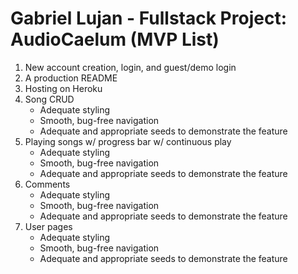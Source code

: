 # Gabriel Lujan - Fullstack Project: AudioCaelum (MVP List) 

1. New account creation, login, and guest/demo login 
2. A production README 
3. Hosting on Heroku 
4. Song CRUD 
    * Adequate styling 
    * Smooth, bug-free navigation 
    * Adequate and appropriate seeds to demonstrate the feature 
5. Playing songs w/ progress bar w/ continuous play 
    * Adequate styling 
    * Smooth, bug-free navigation 
    * Adequate and appropriate seeds to demonstrate the feature 
6. Comments 
    * Adequate styling 
    * Smooth, bug-free navigation 
    * Adequate and appropriate seeds to demonstrate the feature 
7. User pages 
    * Adequate styling 
    * Smooth, bug-free navigation 
    * Adequate and appropriate seeds to demonstrate the feature 
